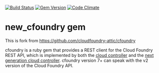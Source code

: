 [![Build Status](https://travis-ci.org/cloudfoundry/cfoundry.png)](https://travis-ci.org/cloudfoundry/cfoundry)
[![Gem Version](https://badge.fury.io/rb/cfoundry.png)](http://badge.fury.io/rb/cfoundry)
[![Code Climate](https://codeclimate.com/github/cloudfoundry/cfoundry.png)](https://codeclimate.com/github/cloudfoundry/cfoundry)

# new_cfoundry gem

This is fork from https://github.com/cloudfoundry-attic/cfoundry

cfoundry is a ruby gem that provides a REST client for the Cloud Foundry REST API, which is implemented by both the [cloud controller](https://github.com/cloudfoundry/cloud_controller) and the [next generation cloud controller](https://github.com/cloudfoundry/cloud_controller_ng). cfoundry version 7+ can speak with the v2 version of the Cloud Foundry API.
